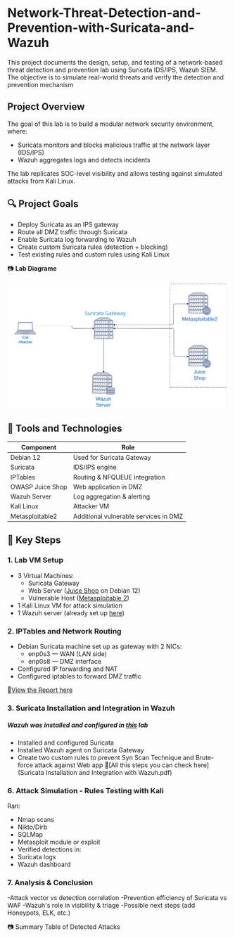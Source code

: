 # Network-Threat-Detection-and-Prevention-with-Suricata-and-Wazuh

This project documents the design, setup, and testing of a network-based threat detection and prevention lab using Suricata IDS/IPS, Wazuh SIEM. The objective is to simulate real-world threats and verify the detection and prevention mechanism

## Project Overview
The goal of this lab is to build a modular network security environment, where:

- Suricata monitors and blocks malicious traffic at the network layer (IDS/IPS)
- Wazuh aggregates logs and detects incidents

The lab replicates SOC-level visibility and allows testing against simulated attacks from Kali Linux.

## 🔍 Project Goals  

- Deploy Suricata as an IPS gateway
- Route all DMZ traffic through Suricata
- Enable Suricata log forwarding to Wazuh
- Create custom Suricata rules (detection + blocking)
- Test existing rules and custom rules using Kali Linux

📷 **Lab Diagrame** 

![Diagrame](images/diagrame.png) 
  
## 🧪 Tools and Technologies

| Component         | Role                                   |
| ----------------- | -------------------------------------- |
| Debian 12         | Used for Suricata Gateway              |
| Suricata          | IDS/IPS engine                         |
| IPTables          | Routing & NFQUEUE integration          |
| OWASP Juice Shop  | Web application in DMZ                 |
| Wazuh Server      | Log aggregation & alerting             |
| Kali Linux        | Attacker VM                            |
| Metasploitable2   | Additional vulnerable services in DMZ  |

## 🧩 Key Steps

### 1. Lab VM Setup
- 3 Virtual Machines:
  - Suricata Gateway
  - Web Server ([Juice Shop](https://github.com/juice-shop/juice-shop) on Debian 12)
  - Vulnerable Host ([Metasploitable 2](https://sourceforge.net/projects/metasploitable/))
- 1 Kali Linux VM for attack simulation
- 1 Wazuh server (already set up [here](https://github.com/Apelsyn582/Wazuh-SIEM-Home-Lab-Detection-of-Suspicious-Activities/tree/main?tab=readme-ov-file#wazuh-siem-home-lab--detection-and-prevention-of-suspicious-activities))

### 2. IPTables and Network Routing
- Debian Suricata machine set up as gateway with 2 NICs:
  - enp0s3 — WAN (LAN side)
  - enp0s8 — DMZ interface
- Configured IP forwarding and NAT
- Configured iptables to forward DMZ traffic

📄[View the Report here](https://github.com/Apelsyn582/Network-Threat-Detection-and-Prevention-with-Suricata-and-Wazuh/blob/main/Full%20Step-by-Step%20Instruction%20for%20step%202.pdf)

### 3. Suricata Installation and Integration in Wazuh

##### Wazuh was installed and configured in [this](https://github.com/Apelsyn582/Wazuh-SIEM-Home-Lab-Detection-of-Suspicious-Activities/tree/main?tab=readme-ov-file#wazuh-siem-home-lab--detection-and-prevention-of-suspicious-activities) lab
- Installed and configured Suricata
- Installed Wazuh agent on Suricata Gateway
- Create two custom rules to prevent Syn Scan Technique and Brute-force attack against Web app
📄[All this steps you can check here](Suricata Installation and Integration with Wazuh.pdf)


### 6. Attack Simulation - Rules Testing with Kali
Ran:
- Nmap scans
- Nikto/Dirb
- SQLMap
- Metasploit module or exploit
- Verified detections in:
- Suricata logs
- Wazuh dashboard



### 7. Analysis & Conclusion
-Attack vector vs detection correlation
-Prevention efficiency of Suricata vs WAF
-Wazuh's role in visibility & triage
-Possible next steps (add Honeypots, ELK, etc.)

📷 Summary Table of Detected Attacks
